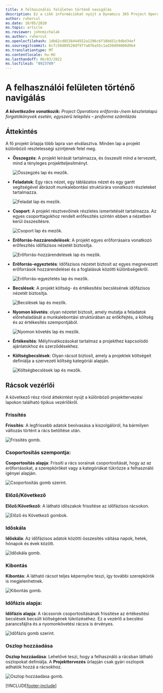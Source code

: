 ```yaml
---
title: A felhasználói felületen történő navigálás
description: Ez a cikk információkat nyújt a Dynamics 365 Project Operations Projektmenedzsment funkciójáról.
author: ruhercul
ms.date: 10/05/2020
ms.topic: article
ms.reviewer: johnmichalak
ms.author: ruhercul
ms.openlocfilehash: 1db62cd8538444552a1296c6f10b651c9dbd34ef
ms.sourcegitcommit: 6cfc50d89528df977a8f6a55c1ad39d99800d9b4
ms.translationtype: MT
ms.contentlocale: hu-HU
ms.lasthandoff: 06/03/2022
ms.locfileid: "8923789"
---
```

# <a name="navigating-the-user-interface"></a>A felhasználói felületen történő navigálás

_**A következőre vonatkozik:** Project Operations erőforrás-/nem készletalapú forgatókönyvek esetén, egyszerű telepítés – proforma számlázás_

## <a name="overview"></a>Áttekintés

A fő projekt űrlapja több lapra van elválasztva. Minden lap a projekt különböző részletességi szintjének felel meg.

- **Összegzés**: A projekt leírását tartalmazza, és összesíti mind a tervezett, mind a tényleges projektteljesítményt.

    ![Összegzés lap és mezők.](media/navigation7.png)

- **Feladatok**: Egy rács nézet, egy táblázatos nézet és egy gantt segítségével ábrázolt munkalebontási struktúrára vonatkozó részleteket tartalmazza.

    ![Feladat lap és mezők.](media/navigation8.png)

- **Csoport**: A projekt résztvevőinek részletes ismertetését tartalmazza. Az egyes csoporttagokhoz rendelt erőfeszítés szintén ebben a nézetben kerül összesítésre.

    ![Csoport lap és mezők.](media/navigation9.png)

- **Erőforrás-hozzárendelések**: A projekt egyes erőforrásaira vonatkozó erőfeszítés időfázisos nézetét biztosítja.

    ![Erőforrás-hozzárendelések lap és mezők.](media/navigation10.png)

- **Erőforrás-egyeztetés**: Időfázisos nézetet biztosít az egyes megnevezett erőforrások hozzárendelései és a foglalásuk közötti különbségekről.

    ![Erőforrás-egyeztetés lap és mezők.](media/navigation11.png)

- **Becslések**: A projekt költség- és értékesítési becslésének időfázisos nézetét biztosítja.

    ![Becslések lap és mezők.](media/navigation12.png)

- **Nyomon követés**: olyan nézetet biztosít, amely mutatja a feladatok előrehaladását a munkalebontási struktúrában az erőkifejtés, a költség és az értékesítés szempontjából.

    ![Nyomon követés lap és mezők.](media/navigation13.png)

- **Értékesítés**: Mélyhivatkozásokat tartalmaz a projekthez kapcsolódó ajánlatokhoz és szerződésekhez.

- **Költségbecslések**: Olyan rácsot biztosít, amely a projektek költségeit definiálja a szervezeti költség kategóriái alapján.

    ![Költségbecslések lap és mezők.](media/navigation14.png)

## <a name="grid-controls"></a>Rácsok vezérlői

A következő rész rövid áttekintést nyújt a különböző projekttervezési lapokon található tipikus vezérlőkről.

### <a name="refresh"></a>Frissítés

**Frissítés**: A legfrissebb adatok beolvasása a kiszolgálóról, ha bármilyen változás történt a rács betöltése után.

![Frissítés gomb.](media/navigation7.png)

### <a name="group-by"></a>Csoportosítás szempontja:

**Csoportosítás alapja**: Frissíti a rács sorainak csoportosítását, hogy az az erőforrásokat, a szerepköröket vagy a kategóriákat tükrözze a felhasználó igényei alapján.

![Csoportosítás gomb szerint.](media/navigation6.png)

### <a name="previousnext"></a>Előző/Következő

**Előző**/**Következő**: A látható időszakok frissítése az időfázisos rácsokon.

![Előző és Következő gombok.](media/navigation2.png)

### <a name="timescale"></a>Időskála

**Időskála**: Az időfázisos adatok közötti összesítés váltása napok, hetek, hónapok és évek között.

![Időskála gomb.](media/navigation3.png)

### <a name="expand"></a>Kibontás

**Kibontás**: A látható rácsot teljes képernyőre teszi, így további szerepkörök is megjelenhetnek.

![Kibontás gomb.](media/navigation4.png)

### <a name="time-phase-by"></a>Időfázis alapja:

**Időfázis alapja**: A rácssorok csoportosításának frissítése az értékesítési becslések becsült költségének tükrözéséhez. Ez a vezérlő a becslési parancsfájlra és a nyomonkövetési rácsra is érvényes.

![Időfázis gomb szerint.](media/navigation0.png)

### <a name="add-column"></a>Oszlop hozzáadása

**Oszlop hozzáadása**: Lehetővé teszi, hogy a felhasználó a rácsban látható oszlopokat definiálja. A **Projekttervezés** űrlapján csak gyári oszlopok adhatók hozzá a rácsokhoz.

![Oszlop hozzáadása gomb.](media/navigation5.png)


[!INCLUDE[footer-include](../includes/footer-banner.md)]